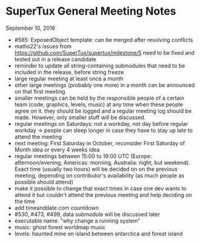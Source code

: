 # SuperTux General Meeting Notes

September 10, 2016

- #585: ExposedObject template: can be merged after resolving conflicts
- maths22's issues from <https://github.com/SuperTux/supertux/milestone/5> need to be fixed and tested out in a release candidate
- reminder to update all string-containing submodules that need to be included in the release, before string freeze
- large regular meeting at least once a month
- other large meetings (probably one more) in a month can be announced on that first meeting
- smaller meetings can be held by the responsible people of a certain team (code, graphics, levels, music) at any time when these people agree on it. they should be logged and a regular meeting log should be made. However, only smaller stuff will be discussed.
- regular meetings on Saturdays: not a workday, not day before regular workday -> people can sleep longer in case they have to stay up late to attend the meeting
- next meeting: First Saturday in October, reconsider First Saturday of Month idea or every 4 weeks idea
- regular meetings between 15:00 to 19:00 UTC (Europe: afternoon/evening, Americas: morning, Australia: night, but weekend). Exact time (usually two hours) will be decided on on the previous meeting, depending on contributor's availability (as much people as possible should attend)
- make it possible to change that exact times in case one dev wants to attend it but couldn't attend the previous meeting and help deciding on the time
- add timeanddate.com countdown
- #530, #473, #499, data submodule will be discussed later
- executable name: "why change a running system"
- music: ghost forest worldmap music
- levels: haunted mine on island between antarctica and forest island
